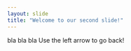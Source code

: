 ```yaml
---
layout: slide
title: "Welcome to our second slide!"
---
```

bla bla bla 
Use the left arrow to go back!
